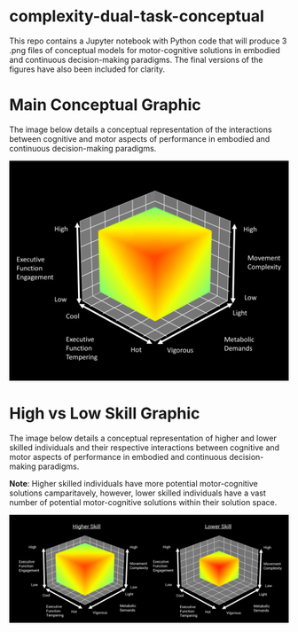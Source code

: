 # complexity-dual-task-conceptual
This repo contains a Jupyter notebook with Python code that will produce 3 .png files of conceptual models for motor-cognitive solutions in embodied and continuous decision-making paradigms. The final versions of the figures have also been included for clarity.

# Main Conceptual Graphic
The image below details a conceptual representation of the interactions between cognitive and motor aspects of performance in embodied and continuous decision-making paradigms.

![alt text](https://github.com/PlayfulMaven/complexity-dual-task-conceptual/blob/main/main-conceptual-cube-graphic.png?raw=true)

# High vs Low Skill Graphic
The image below details a conceptual representation of higher and lower skilled individuals and their respective interactions between cognitive and motor aspects of performance in embodied and continuous decision-making paradigms. 

**Note**: Higher skilled individuals have more potential motor-cognitive solutions camparitavely, however, lower skilled individuals have a vast number of potential motor-cognitive solutions within their solution space.

![alt text](https://github.com/PlayfulMaven/complexity-dual-task-conceptual/blob/main/high-vs-low-graphic.png?raw=true)
